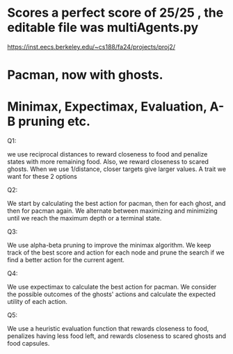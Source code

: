 # Scores a perfect score of 25/25 , the editable file was multiAgents.py
  https://inst.eecs.berkeley.edu/~cs188/fa24/projects/proj2/


# Pacman, now with ghosts.
# Minimax, Expectimax, Evaluation, A-B pruning etc.

Q1:

we use reciprocal distances to reward closeness to food and penalize states with more remaining food. Also, we reward closeness to scared ghosts.
When we use 1/distance, closer targets give larger values. A trait we want for these 2 options

Q2:

We start by calculating the best action for pacman, then for each ghost, and then for pacman again. We alternate between maximizing and minimizing until we reach the maximum depth or a terminal state.

Q3:

We use alpha-beta pruning to improve the minimax algorithm. We keep track of the best score and action for each node and prune the search if we find a better action for the current agent.

Q4:

We use expectimax to calculate the best action for pacman. We consider the possible outcomes of the ghosts' actions and calculate the expected utility of each action.

Q5:

We use a heuristic evaluation function that rewards closeness to food, penalizes having less food left, and rewards closeness to scared ghosts and food capsules.

